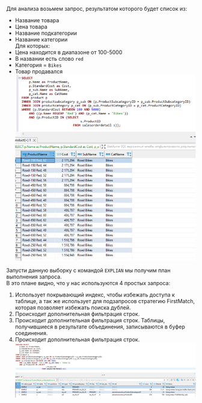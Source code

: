 Для анализа возьмем запрос, результатом которого будет список из:
 - Название товара
 - Цена товара
 - Название подкатегории
 - Название категории  
Для которых:
 - Цена находится в диапазоне от 100-5000
 - В названии есть слово `red`
 - Категория = `Bikes`
 - Товар продавался
 ![](https://github.com/nikerov-kirill/OtusDB_2021/blob/master/%D0%90%D0%BD%D0%B0%D0%BB%D0%B8%D0%B7%20%D0%B8%20%D0%BF%D1%80%D0%BE%D1%84%D0%B8%D0%BB%D0%B8%D1%80%D0%BE%D0%B2%D0%B0%D0%BD%D0%B8%D0%B5%20%D0%B7%D0%B0%D0%BF%D1%80%D0%BE%D1%81%D0%B0%20MySQL/Screenshot_1.png)  
 
 Запусти данную выборку с командой `EXPLIAN` мы получим план выполнения запроса.  
 В это плане видно, что у нас используются 4 простых запроса:
 1) Использует покрывающий индекс, чтобы избежать доступа к таблице, а так же использует для подзапросов стратегию FirstMatch, которая позволяет избежать поиска дублей.
 2) Происходит дополнительная фильтрация строк.
 3) Происходит дополнительная фильтрация строк. Таблицы, получившиеся в результате объединения, записываются в буфер соединения.
 4) Происходит дополнительная фильтрация строк.
 ![](https://github.com/nikerov-kirill/OtusDB_2021/blob/master/%D0%90%D0%BD%D0%B0%D0%BB%D0%B8%D0%B7%20%D0%B8%20%D0%BF%D1%80%D0%BE%D1%84%D0%B8%D0%BB%D0%B8%D1%80%D0%BE%D0%B2%D0%B0%D0%BD%D0%B8%D0%B5%20%D0%B7%D0%B0%D0%BF%D1%80%D0%BE%D1%81%D0%B0%20MySQL/Screenshot_2.png)  
